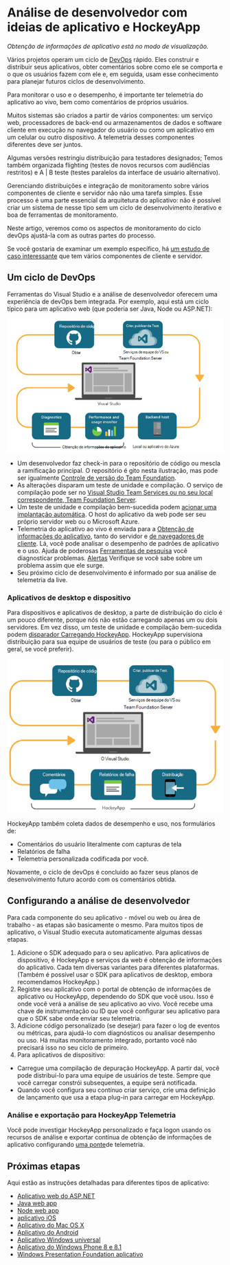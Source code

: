 <properties
    pageTitle="Análise de desenvolvedor"
    description="DevOps com Visual Studio, obtenção de informações de aplicativo e HockeyApp"
    authors="alancameronwills"
    services="application-insights"
    documentationCenter=""
    manager="douge"/>

<tags
    ms.service="application-insights"
    ms.workload="tbd"
    ms.tgt_pltfrm="ibiza"
    ms.devlang="na"
    ms.topic="article" 
    ms.date="05/18/2016"
    ms.author="awills"/>

# <a name="developer-analytics-with-application-insights-and-hockeyapp"></a>Análise de desenvolvedor com ideias de aplicativo e HockeyApp

*Obtenção de informações de aplicativo está no modo de visualização.*

Vários projetos operam um ciclo de [DevOps](https://en.wikipedia.org/wiki/DevOps) rápido. Eles construir e distribuir seus aplicativos, obter comentários sobre como ele se comporta e o que os usuários fazem com ele e, em seguida, usam esse conhecimento para planejar futuros ciclos de desenvolvimento. 

Para monitorar o uso e o desempenho, é importante ter telemetria do aplicativo ao vivo, bem como comentários de próprios usuários. 

Muitos sistemas são criados a partir de vários componentes: um serviço web, processadores de back-end ou armazenamentos de dados e software cliente em execução no navegador do usuário ou como um aplicativo em um celular ou outro dispositivo. A telemetria desses componentes diferentes deve ser juntos.

Algumas versões restringiu distribuição para testadores designados; Temos também organizada flighting (testes de novos recursos com audiências restritos) e A | B teste (testes paralelos da interface de usuário alternativo).

Gerenciando distribuições e integração de monitoramento sobre vários componentes de cliente e servidor não não uma tarefa simples. Esse processo é uma parte essencial da arquitetura do aplicativo: não é possível criar um sistema de nesse tipo sem um ciclo de desenvolvimento iterativo e boa de ferramentas de monitoramento.

Neste artigo, veremos como os aspectos de monitoramento do ciclo devOps ajustá-la com as outras partes do processo. 

Se você gostaria de examinar um exemplo específico, há [um estudo de caso interessante](http://aka.ms/mydrivingdocs) que tem vários componentes de cliente e servidor.

## <a name="a-devops-cycle"></a>Um ciclo de DevOps

Ferramentas do Visual Studio e a análise de desenvolvedor oferecem uma experiência de devOps bem integrada. Por exemplo, aqui está um ciclo típico para um aplicativo web (que poderia ser Java, Node ou ASP.NET):

![Ciclo de devops de aplicativo Web](./media/app-insights-developer-analytics/040.png)

* Um desenvolvedor faz check-in para o repositório de código ou mescla a ramificação principal. O repositório é gito nesta ilustração, mas pode ser igualmente [Controle de versão do Team Foundation](https://www.visualstudio.com/docs/tfvc/overview).
* As alterações disparam um teste de unidade e compilação. O serviço de compilação pode ser no [Visual Studio Team Services ou no seu local correspondente, Team Foundation Server](https://www.visualstudio.com/docs/vsts-tfs-overview). 
* Um teste de unidade e compilação bem-sucedida podem [acionar uma implantação automática](https://www.visualstudio.com/docs/release/author-release-definition/more-release-definition). O host do aplicativo da web pode ser seu próprio servidor web ou o Microsoft Azure. 
* Telemetria do aplicativo ao vivo é enviada para a [Obtenção de informações do aplicativo](app-insights-overview.md), tanto do servidor e [de navegadores de cliente](app-insights-javascript.md). Lá, você pode analisar o desempenho de padrões de aplicativo e o uso. Ajuda de poderosas [Ferramentas de pesquisa](app-insights-analytics.md) você diagnosticar problemas. [Alertas](app-insights-alerts.md) Verifique se você sabe sobre um problema assim que ele surge. 
* Seu próximo ciclo de desenvolvimento é informado por sua análise de telemetria da live.

### <a name="device-and-desktop-apps"></a>Aplicativos de desktop e dispositivo

Para dispositivos e aplicativos de desktop, a parte de distribuição do ciclo é um pouco diferente, porque nós não estão carregando apenas um ou dois servidores. Em vez disso, um teste de unidade e compilação bem-sucedida podem [disparador Carregando HockeyApp](https://support.hockeyapp.net/kb/third-party-bug-trackers-services-and-webhooks/how-to-use-hockeyapp-with-visual-studio-team-services-vsts-or-team-foundation-server-tfs). HockeyApp supervisiona distribuição para sua equipe de usuários de teste (ou para o público em geral, se você preferir). 


![Dispositivo devops ciclo](./media/app-insights-developer-analytics/030.png)

HockeyApp também coleta dados de desempenho e uso, nos formulários de:

* Comentários do usuário literalmente com capturas de tela
* Relatórios de falha
* Telemetria personalizada codificada por você.

Novamente, o ciclo de devOps é concluído ao fazer seus planos de desenvolvimento futuro acordo com os comentários obtida.


## <a name="setting-up-developer-analytics"></a>Configurando a análise de desenvolvedor

Para cada componente do seu aplicativo - móvel ou web ou área de trabalho - as etapas são basicamente o mesmo. Para muitos tipos de aplicativo, o Visual Studio executa automaticamente algumas dessas etapas.

1. Adicione o SDK adequado para o seu aplicativo. Para aplicativos de dispositivo, é HockeyApp e serviços da web é obtenção de informações do aplicativo. Cada tem diversas variantes para diferentes plataformas. (Também é possível usar o SDK para aplicativos de desktop, embora recomendamos HockeyApp.)
2. Registre seu aplicativo com o portal de obtenção de informações de aplicativo ou HockeyApp, dependendo do SDK que você usou. Isso é onde você verá a análise de seu aplicativo ao vivo. Você recebe uma chave de instrumentação ou ID que você configurar seu aplicativo para que o SDK sabe onde enviar seu telemetria.
3. Adicione código personalizado (se desejar) para fazer o log de eventos ou métricas, para ajudá-lo com diagnósticos ou analisar desempenho ou uso. Há muitas monitoramento integrado, portanto você não precisará isso no seu ciclo de primeiro.
3. Para aplicativos de dispositivo:
 * Carregue uma compilação de depuração HockeyApp. A partir daí, você pode distribuí-lo para uma equipe de usuários de teste. Sempre que você carregar constrói subsequentes, a equipe será notificada.
 * Quando você configura seu contínuo criar serviço, crie uma definição de lançamento que usa a etapa plug-in para carregar em HockeyApp.

### <a name="analytics-and-export-for-hockeyapp-telemetry"></a>Análise e exportação para HockeyApp Telemetria

Você pode investigar HockeyApp personalizado e faça logon usando os recursos de análise e exportar contínua de obtenção de informações de aplicativo configurando [uma ponte](app-insights-hockeyapp-bridge-app.md)de telemetria.



## <a name="next-steps"></a>Próximas etapas
 
Aqui estão as instruções detalhadas para diferentes tipos de aplicativo:

* [Aplicativo web do ASP.NET](app-insights-asp-net.md) 
* [Java web app](app-insights-java-get-started.md)
* [Node web app](https://github.com/Microsoft/ApplicationInsights-node.js)
* [aplicativo iOS](https://support.hockeyapp.net/kb/client-integration-ios-mac-os-x-tvos/hockeyapp-for-ios)
* [Aplicativo do Mac OS X](https://support.hockeyapp.net/kb/client-integration-ios-mac-os-x-tvos/hockeyapp-for-mac-os-x)
* [Aplicativo do Android](https://support.hockeyapp.net/kb/client-integration-android/hockeyapp-for-android-sdk)
* [Aplicativo Windows universal](https://support.hockeyapp.net/kb/client-integration-windows-and-windows-phone/how-to-create-an-app-for-uwp)
* [Aplicativo do Windows Phone 8 e 8.1](https://support.hockeyapp.net/kb/client-integration-windows-and-windows-phone/hockeyapp-for-windows-phone-silverlight-apps-80-and-81)
* [Windows Presentation Foundation aplicativo](https://support.hockeyapp.net/kb/client-integration-windows-and-windows-phone/hockeyapp-for-windows-wpf-apps)


